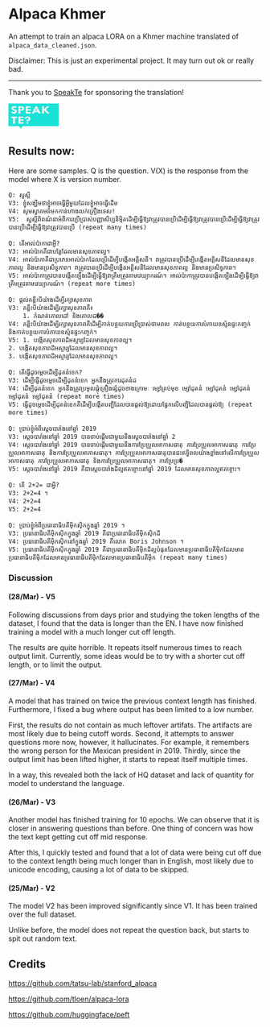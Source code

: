 # Alpaca Khmer

An attempt to train an alpaca LORA on a Khmer machine translated of `alpaca_data_cleaned.json`. 

Disclaimer: This is just an experimental project. It may turn out ok or really bad.

---

Thank you to [SpeakTe](https://www.speakte.com) for sponsoring the translation!

<img src="img/speakte-banner.png" width="100" height="50" alt-text="speakte-banner"/>

## Results now:

Here are some samples. Q is the question. V(X) is the response from the model where X is version number.

```
Q: សួស្តី
V3: ខ្ញុំសង្ឃឹមថាខ្ញុំអាចធ្វើអ្វីមួយដែលខ្ញុំអាចធ្វើដើម
V4: សូមស្វាគមន៍មកកាន់ហាងលក់គ្រឿងទេស!
V5:  សួស្តី​ពិពណ៌នា​អំពី​ការ​ប្រើ​ប្រាស់​បញ្ញាសិប្បនិម្មិត​ដើម្បី​ធ្វើ​ឱ្យ​វា​ត្រូវ​បាន​ប្រើ​ដើម្បី​ធ្វើ​ឱ្យ​វា​ត្រូវ​បាន​ប្រើ​ដើម្បី​ធ្វើ​ឱ្យ​វា​ត្រូវ​បាន​ប្រើ​ដើម្បី​ធ្វើ​ឱ្យ​វា​ត្រូវ​បាន​ប្រើ​​ (repeat many times)

Q: តើអាល់ប៉ាកាជាអ្វី?
V3: អាល់ប៉ាកគឺជាបន្លែដែលមានសុខភាពល្អ។
V4: អាល់ប៉ាកាគឺជាប្រភេទអាល់ប៉ាកដែលប្រើដើម្បីបង្កើតអគ្គិសនី។ វាត្រូវបានប្រើដើម្បីបង្កើតអគ្គិសនីដែលមានសុខភាពល្អ និងមានប្រសិទ្ធភាព។ វាត្រូវបានប្រើដើម្បីបង្កើតអគ្គិសនីដែលមានសុខភាពល្អ និងមានប្រសិទ្ធភាព។
V5: អាល់ប៉ាកាត្រូវបានបង្កើតឡើងដើម្បីធ្វើឱ្យវាត្រឹមត្រូវតាមវេយ្យាករណ៍។ អាល់ប៉ាកាត្រូវបានបង្កើតឡើងដើម្បីធ្វើឱ្យវាត្រឹមត្រូវតាមវេយ្យាករណ៍។ (repeat more times)

Q: ផ្តល់គន្លឹះបីយ៉ាងដើម្បីរក្សាសុខភាព
V3: គន្លឹះបីយ៉ាងដើម្បីរក្សាសុខភាពគឺ៖
    1. កំណត់គោលដៅ និងគោលដ��
V4: គន្លឹះបីយ៉ាងដើម្បីរក្សាសុខភាពគឺដើម្បីកាត់បន្ថយការប្រើប្រាស់ថាមពល កាត់បន្ថយការបំភាយឧស្ម័នផ្ទះកញ្ចក់ និងកាត់បន្ថយការបំភាយឧស្ម័នផ្ទះកញ្ចក់។
V5: 1. បង្កើតសុខភាពដ៏អស្ចារ្យដែលមានសុខភាពល្អ។
2. បង្កើតសុខភាពដ៏អស្ចារ្យដែលមានសុខភាពល្អ។
3. បង្កើតសុខភាពដ៏អស្ចារ្យដែលមានសុខភាពល្អ។

Q: តើធ្វើដូចម្តេចដើម្បីដុតនំខេក?
V3: ដើម្បីធ្វើដូចម្តេចដើម្បីដុតនំខេក អ្នកនឹងត្រូវការដុតនំដ
V4: ដើម្បីដុតនំខេក អ្នកនឹងត្រូវប្រមូលផ្តុំគ្រឿងផ្សំដូចខាងក្រោមៈ ម្សៅគ្រប់មុខ ម្សៅដុតនំ ម្សៅដុតនំ ម្សៅដុតនំ ម្សៅដុតនំ ម្សៅដុតនំ (repeat more times)
V5: ធ្វើដូចម្តេចដើម្បីដុតនំខេកគឺដើម្បីបង្កើតបញ្ជីដែលបានផ្តល់ឱ្យដោយផ្អែកលើបញ្ជីដែលបានផ្តល់ឱ្យ (repeat more times)

Q: ប្រាប់ខ្ញុំអំពីស្តេចបារាំងនៅឆ្នាំ 2019
V3: ស្តេចបារាំងនៅឆ្នាំ 2019 បានចាប់ផ្តើមជាមួយនឹងស្តេចបារាំងនៅឆ្នាំ 2
V4: ស្តេចបារាំងនៅឆ្នាំ 2019 បានចាប់ផ្តើមជាមួយនឹងការប្រែប្រួលអាកាសធាតុ ការប្រែប្រួលអាកាសធាតុ ការប្រែប្រួលអាកាសធាតុ និងការប្រែប្រួលអាកាសធាតុ។ ការប្រែប្រួលអាកាសធាតុបានជះឥទ្ធិពលយ៉ាងខ្លាំងទៅលើការប្រែប្រួលអាកាសធាតុ ការប្រែប្រួលអាកាសធាតុ និងការប្រែប្រួលអាកាសធាតុ។ ការប្រែប្រ�
V5: ស្តេចបារាំងនៅឆ្នាំ 2019 គឺជាស្តេចបារាំងដ៏ល្អឥតខ្ចោះនៅឆ្នាំ 2019 ដែលមានសុខភាពល្អឥតខ្ចោះ។

Q: តើ 2+2= ជាអ្វី?
V3: 2+2=4 ។
V4: 2+2=4
V5: 2+2=4

Q: ប្រាប់ខ្ញុំអំពីប្រធានាធិបតីម៉ិកស៊ិកក្នុងឆ្នាំ 2019 ។
V3: ប្រធានាធិបតីម៉ិកស៊ិកក្នុងឆ្នាំ 2019 គឺជាប្រធានាធិបតីម៉ិកស៊ិកដ៏
V4: ប្រធានាធិបតីម៉ិកស៊ិកនៅក្នុងឆ្នាំ 2019 គឺលោក Boris Johnson ។
V5: ប្រធានាធិបតីម៉ិកស៊ិកក្នុងឆ្នាំ 2019 គឺជាប្រធានាធិបតីម៉ិកដ៏ល្អបំផុតដែលមានប្រធានាធិបតីម៉ិកដែលមានប្រធានាធិបតីម៉ិកដែលមានប្រធានាធិបតីម៉ិកដែលមានប្រធានាធិបតីម៉ិក (repeat many times)
```


### Discussion

#### (28/Mar) - V5

Following discussions from days prior and studying the token lengths of the dataset, I found that the data is longer than the EN. I have now finished training a model with a much longer cut off length. 

The results are quite horrible. It repeats itself numerous times to reach output limit. Currently, some ideas would be to try with a shorter cut off length, or to limit the output.

#### (27/Mar) - V4

A model that has trained on twice the previous context length has finished. Furthermore, I fixed a bug where output has been limited to a low number.

First, the results do not contain as much leftover artifats. The artifacts are most likely due to being cutoff words. Second, it attempts to answer questions more now, however, it hallucinates. For example, it remembers the wrong person for the Mexican president in 2019. Thirdly, since the output limit has been lifted higher, it starts to repeat itself multiple times.

In a way, this revealed both the lack of HQ dataset and lack of quantity for model to understand the language.

#### (26/Mar) - V3

Another model has finished training for 10 epochs. We can observe that it is closer in answering questions than before. One thing of concern was how the text kept getting cut off mid response.

After this, I quickly tested and found that a lot of data were being cut off due to the context length being much longer than in English, most likely due to unicode encoding, causing a lot of data to be skipped.

#### (25/Mar) - V2

The model V2 has been improved significantly since V1. It has been trained over the full dataset.

Unlike before, the model does not repeat the question back, but starts to spit out random text.

## Credits
https://github.com/tatsu-lab/stanford_alpaca

https://github.com/tloen/alpaca-lora

https://github.com/huggingface/peft